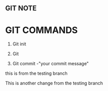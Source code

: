 ## GIT NOTE

# GIT COMMANDS

1. Git init

2. Git 

3. Git commit -"your commit message"

this is from the testing branch

This is another change from the testing branch